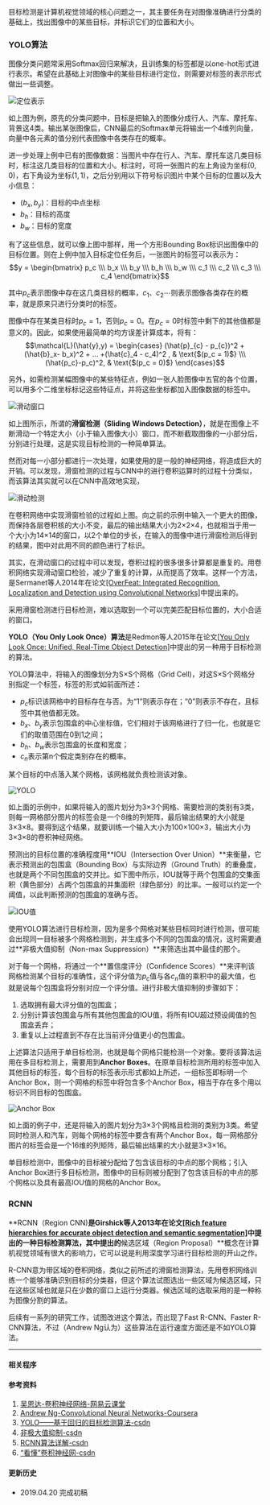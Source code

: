 目标检测是计算机视觉领域的核心问题之一，其主要任务在对图像准确进行分类的基础上，找出图像中的某些目标，并标识它们的位置和大小。

### YOLO算法

图像分类问题常采用Softmax回归来解决，且训练集的标签都是以one-hot形式进行表示。希望在此基础上对图像中的某些目标进行定位，则需要对标签的表示形式做出一些调整。

![定位表示](https://ws1.sinaimg.cn/large/82e16446ly1fnxiefqv4uj214e0j7jxa.jpg)

如上图为例，原先的分类问题中，目标是把输入的图像分成行人、汽车、摩托车、背景这$4$类。输出某张图像后，CNN最后的Softmax单元将输出一个$4$维列向量，向量中各元素的值分别代表图像中各类存在的概率。

进一步处理上例中已有的图像数据：当图片中存在行人、汽车、摩托车这几类目标时，标注这几类目标的位置和大小。标注时，可将一张图片的左上角设为坐标$(0, 0)$，右下角设为坐标$(1, 1)$，之后分别用以下符号标识图片中某个目标的位置以及大小信息：
* $(b_x, b_y)$：目标的中点坐标
* $b_h$：目标的高度
* $b_w$：目标的宽度

有了这些信息，就可以像上图中那样，用一个方形Bounding Box标识出图像中的目标位置。则在上例中加入目标定位任务后，一张图片的标签可以表示为：$$y = \begin{bmatrix} p_c \\\ b_x \\\ b_y \\\ b_h \\\ b_w \\\ c_1 \\\ c_2 \\\ c_3 \\\ c_4 \end{bmatrix}$$

其中$p_c$表示图像中存在这几类目标的概率，$c_1$、$c_2\cdots$则表示图像各类存在的概率，就是原来只进行分类时的标签。

图像中存在某类目标时$p_c = 1$，否则$p_c = 0$。在$p_c = 0$时标签中剩下的其他值都是意义的。因此，如果使用最简单的均方误差计算成本，将有：
$$\mathcal{L}(\hat{y},y) = \begin{cases} (\hat{p}_{c} - p_{c})^2 + (\hat{b}_x- b_x)^2 + ... +(\hat{c}_4 - c_4)^2 ,  & \text{$(p_c = 1)$} \\\ (\hat{p_c}-p_c)^2, & \text{$(p_c = 0)$} \end{cases}$$

另外，如需检测某幅图像中的某些特征点，例如一张人脸图像中五官的各个位置，可以用多个二维坐标标记这些特征点，并将这些坐标都加入图像数据的标签中。

![滑动窗口](https://ws1.sinaimg.cn/large/82e16446ly1fo10q4530uj213d0gntek.jpg)

如上图所示，所谓的**滑窗检测（Sliding Windows Detection）**，就是在图像上不断滑动一个特定大小（小于输入图像大小）窗口，而不断截取图像的一小部分后，分别进行处理，这是实现目标检测的一种简单算法。

然而对每一小部分都进行一次处理，如果使用的是一般的神经网络，将造成巨大的开销。可以发现，滑窗检测的过程与CNN中的进行卷积运算时的过程十分类似，而该算法其实就可以在CNN中高效地实现，

![滑动检测](https://ws1.sinaimg.cn/large/82e16446gy1fo275wzl7dj21340dg0zd.jpg)

在卷积网络中实现滑窗检验的过程如上图。向之前的示例中输入一个更大的图像，而保持各层卷积核的大小不变，最后的输出结果大小为2×2×4，也就相当于用一个大小为14×14的窗口，以2个单位的步长，在输入的图像中进行滑窗检测后得到的结果，图中对此用不同的颜色进行了标识。

其实，在滑动窗口的过程中可以发现，卷积过程的很多很多计算都是重复的。用卷积网络实现滑动窗口检验，减少了重复的计算，从而提高了效率。这样一个方法，是Sermanet等人2014年在论文[[OverFeat: Integrated Recognition, Localization and Detection using Convolutional Networks]](https://arxiv.org/pdf/1312.6229.pdf)中提出来的。

采用滑窗检测进行目标检测，难以选取到一个可以完美匹配目标位置的，大小合适的窗口。

**YOLO（You Only Look Once）算法**是Redmon等人2015年在论文[[You Only Look Once: Unified, Real-Time Object Detection]](https://arxiv.org/pdf/1506.02640.pdf)中提出的另一种用于目标检测的算法。

YOLO算法中，将输入的图像划分为S×S个网格（Grid Cell)，对这S×S个网格分别指定一个标签，标签的形式如前面所述：
* $p_c$标识该网格中的目标存在与否。为“1”则表示存在；“0”则表示不存在，且标签中其他值都无效。
* $b_x$、$b_y$表示包围盒的中心坐标值，它们相对于该网格进行了归一化，也就是它们的取值范围在0到1之间；
* $b_h$、$b_w$表示包围盒的长度和宽度；
* $c_n$表示第n个假定类别存在的概率。

某个目标的中点落入某个网格，该网格就负责检测该对象。

![YOLO](https://ws1.sinaimg.cn/large/82e16446gy1fo3c0ss4nnj218n0l4h31.jpg)

如上面的示例中，如果将输入的图片划分为3×3个网格、需要检测的类别有3类，则每一网格部分图片的标签会是一个8维的列矩阵，最后输出结果的大小就是3×3×8。要得到这个结果，就要训练一个输入大小为100×100×3，输出大小为3×3×8的卷积神经网络。

预测出的目标位置的准确程度用**IOU（Intersection Over Union）**来衡量，它表示预测出的包围盒（Bounding Box）与实际边界（Ground Truth）的重叠度，也就是两个不同包围盒的交并比。如下图中所示，IOU就等于两个包围盒的交集面积（黄色部分）占两个包围盒的并集面积（绿色部分）的比率。一般可以约定一个阈值，以此判断预测的包围盒的准确与否。

![IOU值](https://ws1.sinaimg.cn/large/82e16446gy1fo3diqi5z2j211d0fftfb.jpg)

使用YOLO算法进行目标检测，因为是多个网格对某些目标同时进行检测，很可能会出现同一目标被多个网格检测到，并生成多个不同的包围盒的情况，这时需要通过**非极大值抑制（Non-max Suppression）**来筛选出其中最佳的那个。

对于每一个网格，将通过一个**置信度评分（Confidence Scores）**来评判该网格检测某个目标的准确性，这个评分值为$p_c$值与各$c_n$值的乘积中的最大值，也就是说每个包围盒将分别对应一个评分值。进行非极大值抑制的步骤如下：
1. 选取拥有最大评分值的包围盒；
2. 分别计算该包围盒与所有其他包围盒的IOU值，将所有IOU超过预设阈值的包围盒丢弃；
3. 重复以上过程直到不存在比当前评分值更小的包围盒。

上述算法只适用于单目标检测，也就是每个网格只能检测一个对象。要将该算法运用在多目标检测上，需要用到**Anchor Boxes**。在原单目标检测所用的标签中加入其他目标的标签，每个目标的标签表示形式都如上所述，一组标签即标明一个Anchor Box，则一个网格的标签中将包含多个Anchor Box，相当于存在多个用以标识不同目标的包围盒。

![Anchor Box](https://ws1.sinaimg.cn/large/82e16446gy1fo6t2zsxcqj213p0luqdv.jpg)

如上面的例子中，还是将输入的图片划分为3×3个网格且检测的类别为3类。希望同时检测人和汽车，则每个网格的标签中要含有两个Anchor Box，每一网格部分图片的标签会是一个16维的列矩阵，最后输出结果的大小就是3×3×16。

单目标检测中，图像中的目标被分配给了包含该目标的中点的那个网格；引入Anchor Box进行多目标检测，图像中的目标则被分配到了包含该目标的中点的那个网格以及具有最高IOU值的网格的Anchor Box。

### RCNN

**RCNN（Region CNN)**是Girshick等人2013年在论文[[Rich feature hierarchies for accurate object detection and semantic segmentation]](https://arxiv.org/pdf/1311.2524.pdf)中提出的一种目标检测算法，其中提出的**候选区域（Region Proposal）**概念在计算机视觉领域有很大的影响力，它可以说是利用深度学习进行目标检测的开山之作。

R-CNN意为带区域的卷积网络，类似之前所述的滑窗检测算法，先用卷积网络训练一个能够准确识别目标的分类器，但这个算法试图选出一些区域为候选区域，只在这些区域也就是只在少数的窗口上运行分类器。候选区域的选取采用的是一种称为图像分割的算法。

后续有一系列的研究工作，试图改进这个算法，而出现了Fast R-CNN、Faster R-CNN算法，不过（Andrew Ng认为）这些算法在运行速度方面还是不如YOLO算法。



***
#### 相关程序

#### 参考资料
1. [吴恩达-卷积神经网络-网易云课堂](http://mooc.study.163.com/course/2001281004#/info)
2. [Andrew Ng-Convolutional Neural Networks-Coursera](https://www.coursera.org/learn/convolutional-neural-networks/)
3.  [YOLO——基于回归的目标检测算法-csdn](http://blog.csdn.net/btbujhj/article/details/75020217)
4.  [非极大值抑制-csdn](http://blog.csdn.net/u011534057/article/details/51235718)
5.  [RCNN算法详解-csdn](http://blog.csdn.net/shenxiaolu1984/article/details/51066975)
6.  [“看懂”卷积神经网-csdn](http://blog.csdn.net/xjz18298268521/article/details/52381830)

#### 更新历史
* 2019.04.20 完成初稿
